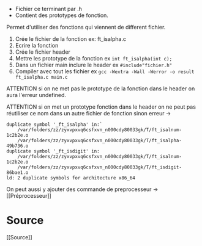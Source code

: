 -  Fichier ce terminant par .h
- Contient des prototypes de fonction.

Permet d'utiliser des fonctions qui viennent de different fichier.

1. Crée le fichier de la fonction ex: ft_isalpha.c
2. Ecrire la fonction
3. Crée le fichier header
5. Mettre les prototype de la fonction ex `int ft_isalpha(int c);`
6. Dans un fichier main inclure le header  ex `#include"fichier.h"`
7. Compiler avec tout les fichier ex `gcc -Wextra -Wall -Werror -o result ft_isalpha.c main.c`

ATTENTION si on ne met pas le prototype de la fonction dans le header on aura l'erreur undefined.

ATTENTION si on met un prototype fonction dans le header on ne peut pas réutiliser ce nom dans un autre fichier de fonction sinon erreur -> 
```
duplicate symbol '_ft_isalpha' in:`
	/var/folders/zz/zyxvpxvq6csfxvn_n000cdy80033gk/T/ft_isalnum-1c2b2e.o
    /var/folders/zz/zyxvpxvq6csfxvn_n000cdy80033gk/T/ft_isalpha-49b736.o
duplicate symbol '_ft_isdigit' in:
    /var/folders/zz/zyxvpxvq6csfxvn_n000cdy80033gk/T/ft_isalnum-1c2b2e.o
    /var/folders/zz/zyxvpxvq6csfxvn_n000cdy80033gk/T/ft_isdigit-86bae1.o
ld: 2 duplicate symbols for architecture x86_64
```

On peut aussi y ajouter des commande de preprocesseur -> [[Préprocesseur]]

# Source
[[Source]]